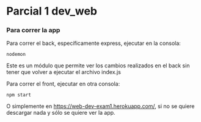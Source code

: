 # Parcial 1 dev_web

### Para correr la app

Para correr el back, específicamente express, ejecutar en la consola:

`
nodemon
`

Este es un módulo que permite ver los cambios realizados en el back sin tener que volver a ejecutar el archivo index.js

Para correr el front,  ejecutar en otra consola:

`
npm start
`

O simplemente en https://web-dev-exam1.herokuapp.com/, si no se quiere descargar nada y sólo se quiere ver la app.